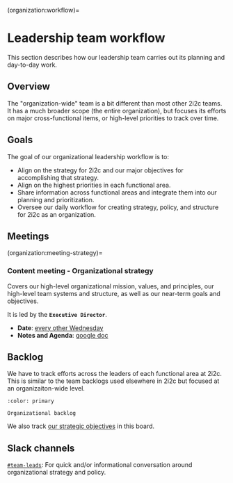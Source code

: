 (organization:workflow)=
# Leadership team workflow

This section describes how our leadership team carries out its planning and day-to-day work.

## Overview

The "organization-wide" team is a bit different than most other 2i2c teams.
It has a much broader scope (the entire organization), but focuses its efforts on major cross-functional items, or high-level priorities to track over time.

## Goals

The goal of our organizational leadership workflow is to:

- Align on the strategy for 2i2c and our major objectives for accomplishing that strategy.
- Align on the highest priorities in each functional area.
- Share information across functional areas and integrate them into our planning and prioritization.
- Oversee our daily workflow for creating strategy, policy, and structure for 2i2c as an organization.

## Meetings

(organization:meeting-strategy)=
### Content meeting - Organizational strategy

Covers our high-level organizational mission, values, and principles, our high-level team systems and structure, as well as our near-term goals and objectives.

It is led by the **`Executive Director`**.

- **Date**: [every other Wednesday](https://calendar.google.com/calendar/embed?src=c_nq8hl7qsm484g1p7mfkm29jpo8%40group.calendar.google.com&ctz=America%2FLos_Angeles)
- **Notes and Agenda**: [google doc](https://drive.google.com/open?id=1HoNX8T8IQ1uhS2ryi1r9iS-nSbPT1b1Y7HsjosbHme8&authuser=1&usp=meetingnotes&showmeetingnotespromo=true)

## Backlog

We have to track efforts across the leaders of each functional area at 2i2c.
This is similar to the team backlogs used elsewhere in 2i2c but focused at an organizaiton-wide level.

```{button-link} https://github.com/orgs/2i2c-org/projects/34
:color: primary

Organizational backlog
```

We also track [our strategic objectives](strategy:objectives) in this board.

## Slack channels

[`#team-leads`](https://2i2c.slack.com/archives/C047H7W78M6): For quick and/or informational conversation around organizational strategy and policy.

